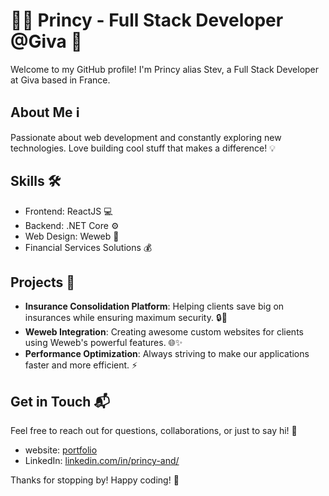 # 👨‍💻 Princy - Full Stack Developer @Giva 🚀

Welcome to my GitHub profile! I'm Princy alias Stev, a Full Stack Developer at Giva based in France.

## About Me ℹ️

Passionate about web development and constantly exploring new technologies. Love building cool stuff that makes a difference! 💡

## Skills 🛠️

- Frontend: ReactJS 💻
- Backend: .NET Core ⚙️
- Web Design: Weweb 🎨
- Financial Services Solutions 💰

## Projects 🚧

- **Insurance Consolidation Platform**: Helping clients save big on insurances while ensuring maximum security. 🔒💸
- **Weweb Integration**: Creating awesome custom websites for clients using Weweb's powerful features. 🌐✨
- **Performance Optimization**: Always striving to make our applications faster and more efficient. ⚡

## Get in Touch 📬

Feel free to reach out for questions, collaborations, or just to say hi! 🙌

- website: [portfolio](https://portfolio-asboevkl5-prandrians-projects.vercel.app/)
- LinkedIn: [linkedin.com/in/princy-and/](https://www.linkedin.com/in/princy-and/)

Thanks for stopping by! Happy coding! 🎉
